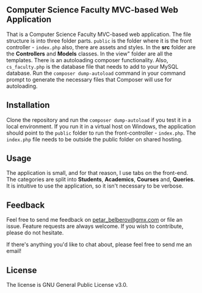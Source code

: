 ## Computer Science Faculty MVC-based Web Application
That is a Computer Science Faculty MVC-based web application. The file structure is into three folder parts. ```public``` is the folder where it is the front controller - ```index.php``` also, there are assets and styles. In the **src** folder are the **Controllers** and **Models** classes. In the view" folder are all the templates. There is an autoloading composer functionality. Also, ```cs_faculty.php``` is the database file that needs to add to your MySQL database. Run the ```composer dump-autoload``` command in your command prompt to generate the necessary files that Composer will use for autoloading.

## Installation
Clone the repository and run the ```composer dump-autoload``` if you test it in a local environment. If you run it in a virtual host on Windows, the application should point to the ```public``` folder to run the front-controller - ```index.php```. The ```index.php``` file needs to be outside the public folder on shared hosting.

## Usage
The application is small, and for that reason, I use tabs on the front-end. The categories are split into **Students**, **Academics**, **Courses** and, **Queries**. It is intuitive to use the application, so it isn't necessary to be verbose.

## Feedback
Feel free to send me feedback on petar_belberov@gmx.com or file an issue. Feature requests are always welcome. If you wish to contribute, please do not hesitate.

If there's anything you'd like to chat about, please feel free to send me an email!

## License
The license is GNU General Public License v3.0.
